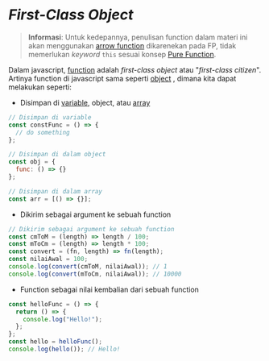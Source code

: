 # _First-Class Object_

> **Informasi**: Untuk kedepannya, penulisan function dalam materi ini akan menggunakan [arrow function](../../ES6/003_arrow_function) dikarenekan pada FP, tidak memerlukan _keyword_ `this` sesuai konsep [Pure Function](../003_Pure_Function).

Dalam javascript, [function](../../Basic/008_function) adalah _first-class object_ atau "_first-class citizen_". Artinya function di javascript sama seperti [object](../../Basic/011_object) , dimana kita dapat melakukan seperti:

- Disimpan di [variable](../../Basic/002_variable_datatype), object, atau [array](../../Basic/009_array)

```js
// Disimpan di variable
const constFunc = () => {
  // do something
};

// Disimpan di dalam object
const obj = {
  func: () => {}
};

// Disimpan di dalam array
const arr = [() => {}];
```

- Dikirim sebagai argument ke sebuah function

```js
// Dikirim sebagai argument ke sebuah function
const cmToM = (length) => length / 100;
const mToCm = (length) => length * 100;
const convert = (fn, length) => fn(length);
const nilaiAwal = 100;
console.log(convert(cmToM, nilaiAwal)); // 1
console.log(convert(mToCm, nilaiAwal)); // 10000
```

- Function sebagai nilai kembalian dari sebuah function

```js
const helloFunc = () => {
  return () => {
    console.log("Hello!");
  };
};
const hello = helloFunc();
console.log(hello()); // Hello!
```
